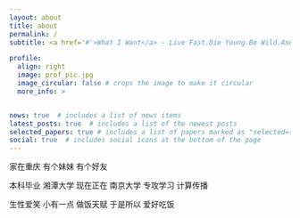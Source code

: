 ```yaml
---
layout: about
title: about
permalink: /
subtitle: <a href='#'>What I Want</a> - Live Fast.Die Young.Be Wild.And Have Fun.

profile:
  align: right
  image: prof_pic.jpg
  image_circular: false # crops the image to make it circular
  more_info: >


news: true  # includes a list of news items
latest_posts: true  # includes a list of the newest posts
selected_papers: true # includes a list of papers marked as "selected={true}"
social: true  # includes social icons at the bottom of the page
---
```


家在重庆 有个妹妹 有个好友

本科毕业 湘潭大学 现在正在 南京大学 专攻学习 计算传播

生性爱笑 小有一点 做饭天赋 于是所以 爱好吃饭
